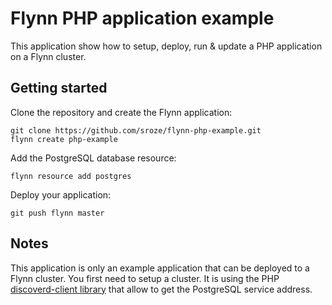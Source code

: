 # Flynn PHP application example

This application show how to setup, deploy, run & update a PHP application on a Flynn cluster.

## Getting started

Clone the repository and create the Flynn application:
```
git clone https://github.com/sroze/flynn-php-example.git
flynn create php-example
```

Add the PostgreSQL database resource:
```
flynn resource add postgres
```

Deploy your application:
```
git push flynn master
```

## Notes

This application is only an example application that can be deployed to a Flynn cluster. You first need to setup a cluster.
It is using the PHP [discoverd-client library](https://github.com/sroze/discoverd-client) that allow to get the PostgreSQL service address.
